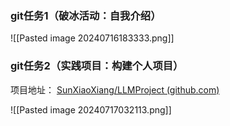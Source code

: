 
### git任务1（破冰活动：自我介绍）

![[Pasted image 20240716183333.png]]

### git任务2（实践项目：构建个人项目）

项目地址：
[SunXiaoXiang/LLMProject (github.com)](https://github.com/SunXiaoXiang/LLMProject)

![[Pasted image 20240717032113.png]]

